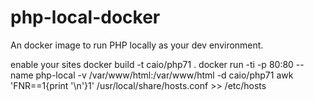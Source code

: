 # php-local-docker
An docker image to run PHP locally as your dev environment.

enable your sites
docker build -t caio/php71 .
docker run -ti -p 80:80 --name php-local -v /var/www/html:/var/www/html -d caio/php71
awk 'FNR==1{print '\n'}1' /usr/local/share/hosts.conf >> /etc/hosts